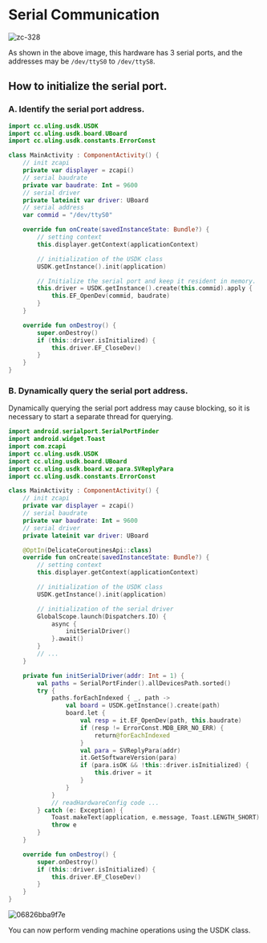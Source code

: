 # Serial Communication

![zc-328](/images/zc-328.png)

As shown in the above image, this hardware has 3 serial ports, and the addresses may be `/dev/ttyS0` to `/dev/ttyS8`.

## How to initialize the serial port.

### A. Identify the serial port address.

```kotlin
import cc.uling.usdk.USDK
import cc.uling.usdk.board.UBoard
import cc.uling.usdk.constants.ErrorConst

class MainActivity : ComponentActivity() {
    // init zcapi
    private var displayer = zcapi()
    // serial baudrate
    private var baudrate: Int = 9600
    // serial driver
    private lateinit var driver: UBoard
    // serial address
    var commid = "/dev/ttyS0"

    override fun onCreate(savedInstanceState: Bundle?) {
        // setting context
        this.displayer.getContext(applicationContext)

        // initialization of the USDK class
        USDK.getInstance().init(application)

        // Initialize the serial port and keep it resident in memory.
        this.driver = USDK.getInstance().create(this.commid).apply {
            this.EF_OpenDev(commid, baudrate)
        }
    }

    override fun onDestroy() {
        super.onDestroy()
        if (this::driver.isInitialized) {
            this.driver.EF_CloseDev()
        }
    }
}
```

### B. Dynamically query the serial port address.

Dynamically querying the serial port address may cause blocking, so it is necessary to start a separate thread for
querying.

```kotlin
import android.serialport.SerialPortFinder
import android.widget.Toast
import com.zcapi
import cc.uling.usdk.USDK
import cc.uling.usdk.board.UBoard
import cc.uling.usdk.board.wz.para.SVReplyPara
import cc.uling.usdk.constants.ErrorConst

class MainActivity : ComponentActivity() {
    // init zcapi
    private var displayer = zcapi()
    // serial baudrate
    private var baudrate: Int = 9600
    // serial driver
    private lateinit var driver: UBoard

    @OptIn(DelicateCoroutinesApi::class)
    override fun onCreate(savedInstanceState: Bundle?) {
        // setting context
        this.displayer.getContext(applicationContext)

        // initialization of the USDK class
        USDK.getInstance().init(application)

        // initialization of the serial driver
        GlobalScope.launch(Dispatchers.IO) {
            async {
                initSerialDriver()
            }.await()
        }
        // ...
    }

    private fun initSerialDriver(addr: Int = 1) {
        val paths = SerialPortFinder().allDevicesPath.sorted()
        try {
            paths.forEachIndexed { _, path ->
                val board = USDK.getInstance().create(path)
                board.let {
                    val resp = it.EF_OpenDev(path, this.baudrate)
                    if (resp != ErrorConst.MDB_ERR_NO_ERR) {
                        return@forEachIndexed
                    }
                    val para = SVReplyPara(addr)
                    it.GetSoftwareVersion(para)
                    if (para.isOK && !this::driver.isInitialized) {
                        this.driver = it
                    }
                }
            }
            // readHardwareConfig code ...
        } catch (e: Exception) {
            Toast.makeText(application, e.message, Toast.LENGTH_SHORT).show()
            throw e
        }
    }

    override fun onDestroy() {
        super.onDestroy()
        if (this::driver.isInitialized) {
            this.driver.EF_CloseDev()
        }
    }
}

```

![06826bba9f7e](/images/077e18f0-0b98-4ea6-bdde-06826bba9f7e.jpg)

You can now perform vending machine operations using the USDK class.